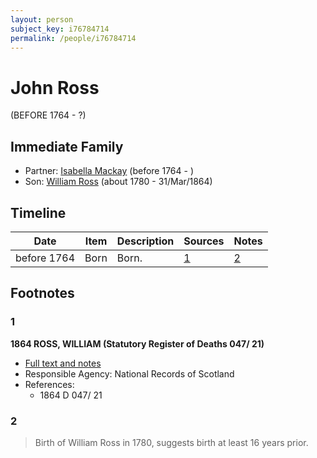 ```yaml
---
layout: person
subject_key: i76784714
permalink: /people/i76784714
---
```


# John Ross
(BEFORE 1764 - ?)

## Immediate Family

* Partner: [Isabella Mackay](./@16263484@-isabella-mackay-b1764-d.md) (before 1764 - )
* Son: [William Ross](./@31822850@-william-ross-b1780-d1864-3-31.md) (about 1780 - 31/Mar/1864)

## Timeline

Date | Item | Description | Sources | Notes
---|---|---|---|---
before 1764 | Born | Born. | [1](#1) | [2](#2)

## Footnotes

### 1

**1864 ROSS, WILLIAM (Statutory Register of Deaths 047/ 21)**

* [Full text and notes](../sources/@7147502@-1864-ross,-william-statutory-register-of-deaths-047-21-.md)
* Responsible Agency: National Records of Scotland
* References: 
  * 1864 D 047/ 21

### 2

> Birth of William Ross in 1780, suggests birth at least 16 years prior.
>


